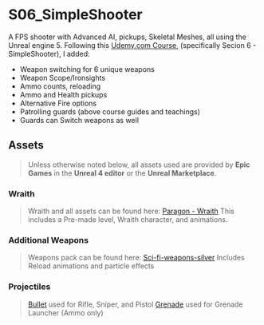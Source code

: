 # S06_SimpleShooter
A FPS shooter with Advanced AI, pickups, Skeletal Meshes, all using the Unreal engine 5.
Following this [Udemy.com Course](https://www.udemy.com/course/unrealcourse/), (specifically Secion 6 - SimpleShooter), I added:
* Weapon switching for 6 unique weapons
* Weapon Scope/Ironsights
* Ammo counts, reloading
* Ammo and Health pickups
* Alternative Fire options
* Patrolling guards (above course guides and teachings)
* Guards can Switch weapons as well

## Assets
> Unless otherwise noted below, all assets used are provided by **Epic Games** in the **Unreal 4 editor** or the **Unreal Marketplace**.

### Wraith
> Wraith and all assets can be found here: [Paragon - Wraith](https://www.unrealengine.com/marketplace/en-US/product/paragon-wraith)
This includes a Pre-made level, Wraith character, and animations.

### Additional Weapons
> Weapons pack can be found here: [Sci-fi-weapons-silver](https://www.unrealengine.com/marketplace/en-US/product/sci-fi-weapons-silver)
Includes Reload animations and particle effects

### Projectiles
> [Bullet](https://free3d.com/3d-model/bullet-898143.html) used for Rifle, Sniper, and Pistol
[Grenade](https://www.turbosquid.com/3d-models/3d-model-of-grenade-launcher/1064902) used for Grenade Launcher (Ammo only)



